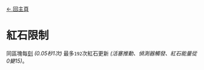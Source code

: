 [← 回主頁](../)
# 紅石限制

同區塊每[刻](https://minecraft.fandom.com/zh/wiki/刻) _(0.05秒1次)_ 最多`192`次紅石更新 _(活塞推動、偵測器觸發、紅石能量從0變15)_。